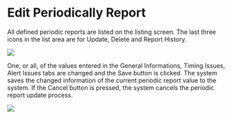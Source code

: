 # Edit Periodically Report

All defined periodic reports are listed on the listing screen. The last three icons in the list area are for Update, Delete and Report History.

![](../../.gitbook/assets/edit\_schedule.PNG)

One, or all, of the values entered in the General Informations, Timing Issues, Alert Issues tabs are changed and the Save button is clicked. The system saves the changed information of the current periodic report value to the system. If the Cancel button is pressed, the system cancels the periodic report update process.



![](../../.gitbook/assets/create\_schedule.PNG)
